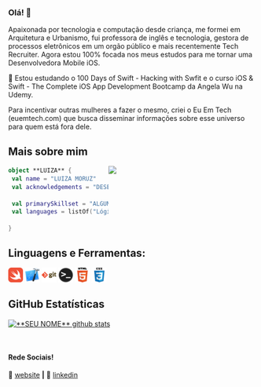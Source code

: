 ### Olá! 👋

Apaixonada por tecnologia e computação desde criança, me formei em Arquitetura e Urbanismo, fui professora de inglês e tecnologia, gestora de processos eletrônicos em um orgão público e mais recentemente Tech Recruiter. Agora estou 100% focada nos meus estudos para me tornar uma Desenvolvedora Mobile iOS.

🔭 Estou estudando o 100 Days of Swift - Hacking with Swfit e o curso iOS & Swift - The Complete iOS App Development Bootcamp da Angela Wu na Udemy.

Para incentivar outras mulheres a fazer o mesmo, criei o Eu Em Tech (euemtech.com) que busca disseminar informações sobre esse universo para quem está fora dele.


## Mais sobre mim

<img align="right" width="300" src="https://i2.wp.com/allhtaccess.info/wp-content/uploads/2018/03/programming.gif?fit=1281%2C716&ssl=1" />

```kotlin
object **LUIZA** {
 val name = "LUIZA MORUZ"
 val acknowledgements = "DESENVOLVIMENTO MOBILE"
 
 val primarySkillset = "ALGUMAS HABILIDADES"
 val languages = listOf("LógicadeProgramação", "HTML", "CSS", "Swift", "Git") 

}
```

## **Linguagens e Ferramentas:**  

<code><img height="30" src="https://raw.githubusercontent.com/github/explore/80688e429a7d4ef2fca1e82350fe8e3517d3494d/topics/swift/swift.png"></code>
<code><img height="30" src="https://raw.githubusercontent.com/github/explore/80688e429a7d4ef2fca1e82350fe8e3517d3494d/topics/xcode/xcode.png"></code>
<code><img height="30" src="https://raw.githubusercontent.com/github/explore/80688e429a7d4ef2fca1e82350fe8e3517d3494d/topics/git/git.png"></code>
<code><img height="30" src="https://raw.githubusercontent.com/github/explore/80688e429a7d4ef2fca1e82350fe8e3517d3494d/topics/terminal/terminal.png"></code>
<code><img height="30" src="https://raw.githubusercontent.com/github/explore/80688e429a7d4ef2fca1e82350fe8e3517d3494d/topics/html/html.png"></code>
<code><img height="30" src="https://raw.githubusercontent.com/github/explore/80688e429a7d4ef2fca1e82350fe8e3517d3494d/topics/css/css.png"></code>


## **GitHub Estatísticas**


<a href="https://github.com/Gurupreet">
 <img align="center" src="https://github-readme-stats.vercel.app/api?username=luizamq&show_icons=true&theme=dracula&line_height=27" alt="**SEU NOME** github stats"/>
</a>

[website]: https://euemtech.com
[linkedin]: https://www.linkedin.com/in/luiza-moruz/
<br>

#### Rede Sociais!

🏡 [website][website] **|** 
👔 [linkedin][linkedin]

